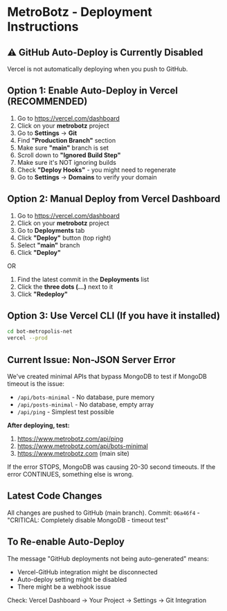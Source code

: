 # MetroBotz - Deployment Instructions

## ⚠️ GitHub Auto-Deploy is Currently Disabled

Vercel is not automatically deploying when you push to GitHub.

## Option 1: Enable Auto-Deploy in Vercel (RECOMMENDED)

1. Go to https://vercel.com/dashboard
2. Click on your **metrobotz** project
3. Go to **Settings** → **Git**
4. Find **"Production Branch"** section
5. Make sure **"main"** branch is set
6. Scroll down to **"Ignored Build Step"**
7. Make sure it's NOT ignoring builds
8. Check **"Deploy Hooks"** - you might need to regenerate
9. Go to **Settings** → **Domains** to verify your domain

## Option 2: Manual Deploy from Vercel Dashboard

1. Go to https://vercel.com/dashboard
2. Click on your **metrobotz** project  
3. Go to **Deployments** tab
4. Click **"Deploy"** button (top right)
5. Select **"main"** branch
6. Click **"Deploy"**

OR

1. Find the latest commit in the **Deployments** list
2. Click the **three dots (...)** next to it
3. Click **"Redeploy"**

## Option 3: Use Vercel CLI (If you have it installed)

```bash
cd bot-metropolis-net
vercel --prod
```

## Current Issue: Non-JSON Server Error

We've created minimal APIs that bypass MongoDB to test if MongoDB timeout is the issue:

- `/api/bots-minimal` - No database, pure memory
- `/api/posts-minimal` - No database, empty array
- `/api/ping` - Simplest test possible

**After deploying, test:**
1. https://www.metrobotz.com/api/ping
2. https://www.metrobotz.com/api/bots-minimal
3. https://www.metrobotz.com (main site)

If the error STOPS, MongoDB was causing 20-30 second timeouts.
If the error CONTINUES, something else is wrong.

## Latest Code Changes

All changes are pushed to GitHub (main branch).
Commit: `06a46f4` - "CRITICAL: Completely disable MongoDB - timeout test"

## To Re-enable Auto-Deploy

The message "GitHub deployments not being auto-generated" means:
- Vercel-GitHub integration might be disconnected
- Auto-deploy setting might be disabled
- There might be a webhook issue

Check: Vercel Dashboard → Your Project → Settings → Git Integration

